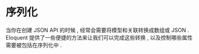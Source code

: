 # 序列化

当你在创建 JSON API 的时候 , 经常会需要将模型和关联转换成数组或 JSON . Eloquent 提供了一些便捷的方法来让我们可以完成这些转换 , 以及控制哪些属性需要被包括在序列化中 . 




